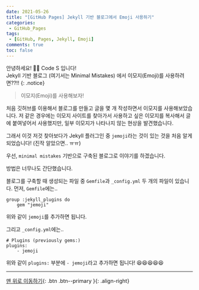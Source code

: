 ```yaml
---
date: 2021-05-26
title: "[GitHub Pages] Jekyll 기반 블로그에서 Emoji 사용하기"
categories:
 - GitHub_Pages
tags:
 - [GitHub, Pages, Jekyll, Emoji]
comments: true
toc: false
---
```


안녕하세요! 🙋‍♂️ Code S 입니다! <br>
Jekyll 기반 블로그 (여기서는 Minimal Mistakes) 에서 이모지(Emoji)를 사용하려면??!!
{:  .notice}

> 이모지(Emoji)를 사용해보자!

처음 깃허브를 이용해서 블로그를 만들고 글을 몇 개 작성하면서 이모지를 사용해보았습니다. 저 같은 경우에는 이모지 사이트를 찾아가서 사용하고 싶은 이모지를 복사해서 글에 붙여넣어서 사용했지만, 일부 이모지가 나타나지 않는 현상을 발견했습니다.  

그래서 이것 저것 찾아보다가 Jekyll 플러그인 중 `jemoji`라는 것이 있는 것을 처음 알게 되었습니다! (진작 알았으면.. ㅠㅠ)  

우선, `minimal mistakes` 기반으로 구축된 블로그로 이야기를 하겠습니다.

방법은 너무나도 간단했습니다.  

블로그를 구축할 때 생성되는 파일 중 `Gemfile`과 `_config.yml` 두 개의 파일이 있습니다. 먼저, `Gemfile`에는..  

```
group :jekyll_plugins do
	gem "jemoji"
```

위와 같이 `jemoji`를 추가하면 됩니다.  

그리고 `_config.yml`에는..  

```
# Plugins (previously gems:)
plugins:
	- jemoji
```

위와 같이 `plugins:` 부분에 `- jemoji`라고 추가하면 됩니다! 😆😆😆😆😆  

---
[맨 위로 이동하기](#){: .btn .btn--primary }{: .align-right}